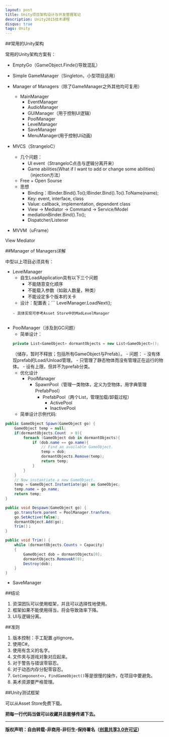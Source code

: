 ```yaml
---
layout: post
title: Unity项目架构设计与开发管理笔记
description: Unity2015技术课程
disqus: true
tags: Unity
---
```


##常用的Unity架构

常用的Unity架构方案有：

- EmptyGo（GameObject.Finde()导致混乱）
- Simple GameManager（Singleton，小型项目适用）
- Manager of Managers（除了GameManager之外其他均可复用）
	- MainManager
		- EventManager
		- AudioManager
		- GUIManager（用于控制UI逻辑）
		- PoolManager
		- LevelManager
		- SaveManager
		- MenuManager(用于控制UI动画)	
- MVCS（StrangeloC）
	- 几个问题：
		- UI event（StrangeloC点击与逻辑分离开来）
		- Game abilities(What if I want to add or change some abilities)（injection方法）
	- Free + Open Sourse
	- 思想
		- Binding：IBinder.Bind<key>().To<value>();IBinder.Bind<key>().To<value>().ToName(name);
		- Key: event, interface, class
		- Value: callback, implementation, dependent class
		- View -> Mediator -> Command -> Service/Model
		- mediationBinder.Bind<ExampleView>().To<ExampleMediator>();
		- Dispatcher/Listener

- MVVM（uFrame）

View Mediator



##Manager of Managers详解


中型以上项目必须具有：

- LevelManager
	- 自生LoadApplication具有以下三个问题
		- 不能随意变化顺序
		- 不能载入参数（如敌人数量，种类）
		- 不能设定多个版本的关卡
	- 设计：配置表；```
	LevelManager.LoadNext();
	```；关卡切换的颜色、透明度与动画变化处理
	- 具体实现可参考Asset Store中的MadLevelManager
			
- PoolManager（涉及到GC问题）
	- 简单设计： 
	``` C#
	private List<GameObject> dormantObjects = new List<GameObject>();
	```
	（储存，暂时不释放；包括所有GameObject与Prefab）。
		- 问题：
			- 没有体现prefab的Load/Unload管理。
			- 只管理了静态物体而没有管理正在运行的物体。
			- 设有上限，但并不为prefab分类。
	- 优化设计
		- PoolManager
			- SpawnPool（管理一类物体，定义为空物体，用字典管理PrefabPool）
				- PrefabPool（两个List，管理加载/卸载过程）
					- ActivePool
					- InactivePool
	- 简单设计示例代码:
					
``` C#
public GameObject Spawn(GameObject go) {
	GameObject temp = null;
	if(dormantObjects.Count  > 0){
		foreach (GameObject dob in dormantObjects){
			if (dob.name == go.name){
				// Find an available GameObject.
				temp = dob;
				dormantObjects.Remove(temp);
				return temp; 
			}
		}
	}
	// Now instantiate a new GameObject.
	temp = GameObject.Instantiate(go) as GameObjec;
	temp.name = go.name;
	return temp;
}

public void Despawn(GameObject go) {
	go.transform.parent = PoolManager.tranform;
	go.SetActive(false);
	dormantObject.Add(go);
	Trim()；
}

public void Trim() {
	while (dormantObjects.Counts > Capacity)
	{
		GameObject dob = dormantObjects[0];
		dormantObjects.RemoveAt(0);
		Destroy(dob);
	}
}

```
			


		
	
- SaveManager

##结论

1. 资深团队可以使用框架，并且可以选择性地使用。
2. 框架如果不能使用得当，将会导致效率下降。
3. UI与逻辑分离。


##准则

1. 版本控制：手工配置.gitignore。
2. 使用C#。
3. 使用有含义的名字。
4. 文件夹与游戏对象对应起来。
5. 对于警告与错误零容忍。
6. 对于动态内存分配零容忍。
7. `GetComponent<>`，`FindGameObject()`等是很慢的操作，在项目中要避免。
8. 美术资源要严格管理。

##Unity测试框架

可以从Asset Store免费下载。

**把每一行代码当做可以收藏并且能够传递下去。**


---
**版权声明：自由转载-非商用-非衍生-保持署名（[创意共享3.0许可证](https://creativecommons.org/licenses/by-nc-nd/3.0/deed.zh)）**